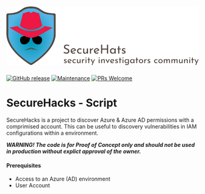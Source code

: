 ![logo](./media/securehats-banner.png)
=========
[![GitHub release](https://img.shields.io/github/release/SecureHats/Sentinel-playground.svg?style=flat-square)](https://github.com/SecureHats/SecureHacks/releases)
[![Maintenance](https://img.shields.io/maintenance/yes/2021.svg?style=flat-square)]()
[![PRs Welcome](https://img.shields.io/badge/PRs-welcome-brightgreen.svg?style=flat-square)](http://makeapullrequest.com)

# SecureHacks - Script

SecureHacks is a project to discover Azure & Azure AD permissions with a comprimised account. 
This can be useful to discovery vulnerabilities in IAM configurations within a environment.

**_WARNING! The code is for Proof of Concept only and should not be used in production without explict approval of the owner._**

#### Prerequisites

- Access to an Azure (AD) environment
- User Account
